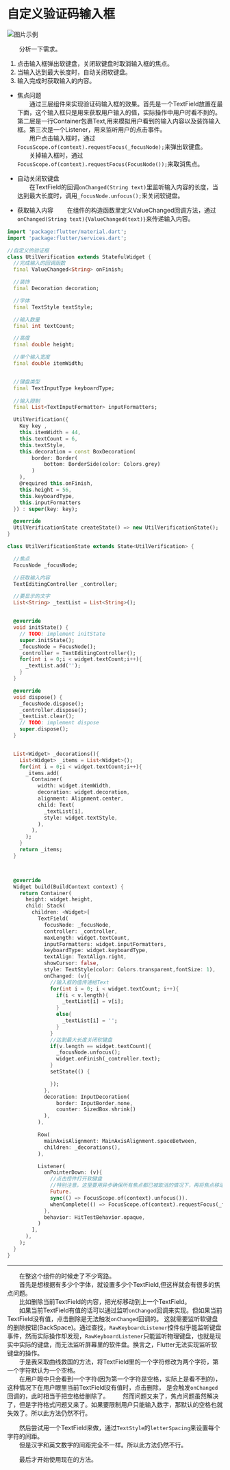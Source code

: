 # 自定义验证码输入框

![图片示例](https://github.com/gneL1/Flutter-/blob/master/%E8%87%AA%E5%B7%B1%E5%81%9A%E7%9A%84%E7%BB%84%E4%BB%B6/photos/UtilVerification/verification_01.gif)

&emsp;&emsp;分析一下需求。
1. 点击输入框弹出软键盘，关闭软键盘时取消输入框的焦点。
2. 当输入达到最大长度时，自动关闭软键盘。
3. 输入完成时获取输入的内容。

* 焦点问题  
&emsp;&emsp;通过三层组件来实现验证码输入框的效果。首先是一个TextField放置在最下面，这个输入框只是用来获取用户输入的值，实际操作中用户时看不到的。
第二层是一行Container包裹Text,用来模拟用户看到的输入内容以及装饰输入框。第三次是一个Listener，用来监听用户的点击事件。  
&emsp;&emsp;用户点击输入框时，通过```FocusScope.of(context).requestFocus(_focusNode);```来弹出软键盘。  
&emsp;&emsp;关掉输入框时，通过```FocusScope.of(context).requestFocus(FocusNode());```来取消焦点。

* 自动关闭软键盘  
&emsp;&emsp;在TextField的回调```onChanged(String text)```里监听输入内容的长度，当达到最大长度时，调用```_focusNode.unfocus();```来关闭软键盘。

* 获取输入内容
&emsp;&emsp;在组件的构造函数里定义ValueChanged<T>回调方法，通过```onChanged(String text){ValueChanged(text)}```来传递输入内容。

```dart
import 'package:flutter/material.dart';
import 'package:flutter/services.dart';

//自定义的验证框
class UtilVerification extends StatefulWidget {
  //完成输入的回调函数
  final ValueChanged<String> onFinish;

  //装饰
  final Decoration decoration;

  //字体
  final TextStyle textStyle;

  //输入数量
  final int textCount;

  //高度
  final double height;

  //单个输入宽度
  final double itemWidth;


  //键盘类型
  final TextInputType keyboardType;
  
  //输入限制
  final List<TextInputFormatter> inputFormatters;

  UtilVerification({
    Key key ,
    this.itemWidth = 44,
    this.textCount = 6,
    this.textStyle,
    this.decoration = const BoxDecoration(
        border: Border(
            bottom: BorderSide(color: Colors.grey)
        )
    ),
    @required this.onFinish,
    this.height = 56,
    this.keyboardType,
    this.inputFormatters
  }) : super(key: key);

  @override
  UtilVerificationState createState() => new UtilVerificationState();
}

class UtilVerificationState extends State<UtilVerification> {

  //焦点
  FocusNode _focusNode;

  //获取输入内容
  TextEditingController _controller;

  //要显示的文字
  List<String> _textList = List<String>();


  @override
  void initState() {
    // TODO: implement initState
    super.initState();
    _focusNode = FocusNode();
    _controller = TextEditingController();
    for(int i = 0;i < widget.textCount;i++){
      _textList.add('');
    }
  }

  @override
  void dispose() {
    _focusNode.dispose();
    _controller.dispose();
    _textList.clear();
    // TODO: implement dispose
    super.dispose();
  }


  List<Widget> _decorations(){
    List<Widget> _items = List<Widget>();
    for(int i = 0;i < widget.textCount;i++){
      _items.add(
        Container(
          width: widget.itemWidth,
          decoration: widget.decoration,
          alignment: Alignment.center,
          child: Text(
            _textList[i],
            style: widget.textStyle,
          ),
        ),
      );
    }
    return _items;
  }



  @override
  Widget build(BuildContext context) {
    return Container(
      height: widget.height,
      child: Stack(
        children: <Widget>[
          TextField(
            focusNode: _focusNode,
            controller: _controller,
            maxLength: widget.textCount,
            inputFormatters: widget.inputFormatters,
            keyboardType: widget.keyboardType,
            textAlign: TextAlign.right,
            showCursor: false,
            style: TextStyle(color: Colors.transparent,fontSize: 1),
            onChanged: (v){
              //输入框的值传递给Text
              for(int i = 0; i < widget.textCount; i++){
                if(i < v.length){
                  _textList[i] = v[i];
                }
                else{
                  _textList[i] = '';
                }
              }
              //达到最大长度关闭软键盘
              if(v.length == widget.textCount){
                _focusNode.unfocus();
                widget.onFinish(_controller.text);
              }
              setState(() {

              });
            },
            decoration: InputDecoration(
                border: InputBorder.none,
                counter: SizedBox.shrink()
            ),
          ),

          Row(
            mainAxisAlignment: MainAxisAlignment.spaceBetween,
            children: _decorations(),
          ),

          Listener(
            onPointerDown: (v){
              //点击控件打开软键盘
              //特别注意，这里要用异步确保所有焦点都已被取消的情况下，再将焦点移动到输入框里
              Future.
              sync(() => FocusScope.of(context).unfocus()).
              whenComplete(() => FocusScope.of(context).requestFocus(_focusNode));
            },
            behavior: HitTestBehavior.opaque,
          )
        ],
      ),
    );
  }
}
```

***

&emsp;&emsp;在整这个组件的时候走了不少弯路。  
&emsp;&emsp;首先是想根据有多少个字体，就设置多少个TextField,但这样就会有很多的焦点问题。  
&emsp;&emsp;比如删除当前TextField的内容，把光标移动到上一个TextField。  
&emsp;&emsp;如果当前TextField有值的话可以通过监听```onChanged```回调来实现。但如果当前TextField没有值，点击删除是无法触发```onChanged```回调的。
这就需要监听软键盘的删除按钮(BackSpace)。通过查找，```RawKeyboardListener```控件似乎能监听键盘事件，然而实际操作却发现，```RawKeyboardListener```只能监听物理键盘，也就是现实中实际的键盘，而无法监听屏幕里的软件盘。换言之，Flutter无法实现监听软键盘的操作。  
&emsp;&emsp;于是我采取曲线救国的方法，将TextField里的一个字符修改为两个字符，第一个字符默认为一个空格。  
&emsp;&emsp;在用户眼中只会看到一个字符(因为第一个字符是空格，实际上是看不到的)，这种情况下在用户眼里当前TextField没有值时，点击删除，
是会触发```onChanged```回调的，此时相当于把空格给删除了。
&emsp;&emsp;然而问题又来了，焦点问题虽然解决了，但是字符格式问题又来了。如果要限制用户只能输入数字，那默认的空格也就失效了。所以此方法仍然不行。

&emsp;&emsp;然后尝试用一个TextField来做，通过```TextStyle```的```letterSpacing```来设置每个字符的间距。  
&emsp;&emsp;但是汉字和英文数字的间距完全不一样。所以此方法仍然不行。  

&emsp;&emsp;最后才开始使用现在的方法。

